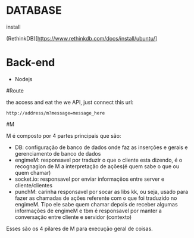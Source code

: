 # DATABASE
install

(RethinkDB)[https://www.rethinkdb.com/docs/install/ubuntu/]

# Back-end

- Nodejs

#Route

the access and eat the we API, just connect this url:

```
http://address/m?message=message_here

```

#M

M é composto por 4 partes principais que são:

- DB: configuração de banco de dados onde faz as inserções e gerais e gerenciamento de banco de dados
- engimeM: responsavel por traduzir o que o cliente esta dizendo, é o recognagion de M a interpretação de ações(é quem sabe o que ou quem chamar)
- socket.io: responsavel por enviar informaçẽos entre server e cliente/clientes
- punchM: carinha responsavel por socar as libs kk, ou seja, usado para fazer as chamadas de ações referente com o que foi traduzido no engimeM. Tipo ele sabe quem chamar depois de receber algumas informações de engimeM e tbm é responsavel por manter a conversação entre cliente e servidor (contexto)

Esses são os 4 pilares de M para execução geral de coisas.
